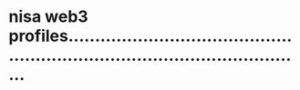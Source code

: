 # nisa web3 profiles..................................................................................................

